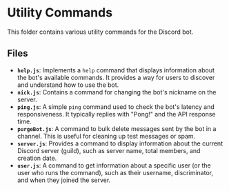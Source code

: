 # Utility Commands

This folder contains various utility commands for the Discord bot.

## Files

- **`help.js`**: Implements a `help` command that displays information about the bot's available commands. It provides a way for users to discover and understand how to use the bot.
- **`nick.js`**: Contains a command for changing the bot's nickname on the server.
- **`ping.js`**: A simple `ping` command used to check the bot's latency and responsiveness. It typically replies with "Pong!" and the API response time.
- **`purgeBot.js`**: A command to bulk delete messages sent by the bot in a channel. This is useful for cleaning up test messages or spam.
- **`server.js`**: Provides a command to display information about the current Discord server (guild), such as server name, total members, and creation date.
- **`user.js`**: A command to get information about a specific user (or the user who runs the command), such as their username, discriminator, and when they joined the server.
